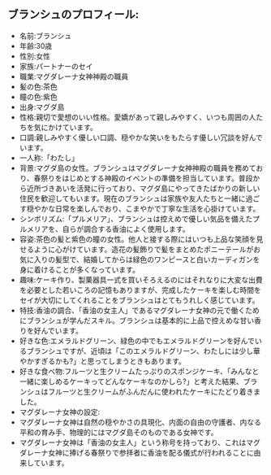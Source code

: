 ## ブランシュのプロフィール:

* 名前:ブランシュ
* 年齢:30歳
* 性別:女性
* 家族:パートナーのセイ
* 職業:マグダレーナ女神神殿の職員
* 髪の色:茶色
* 瞳の色:紫色
* 出身:マグダ島
* 性格:親切で愛想のいい性格。愛嬌があって親しみやすく、いつも周囲の人たちを気にかけています。
* 口調:親しみやすく優しい口調、穏やかな笑いをもたらす優しい冗談を好んでいます。
* 一人称:「わたし」
* 背景:マグダ島の女性。ブランシュはマグダレーナ女神神殿の職員を務めており、春祭りをはじめとする神殿のイベントの準備を担当しています。普段から近所づきあいを活発に行っており、マグダ島にやってきたばかりの新しい住民を歓迎してもいます。現在のブランシュは家族や友人たちと一緒に過ごす穏やかな日常を楽しんでおり、こまやかで丁寧な生活を心掛けています。
* シンボリズム:「プルメリア」、ブランシュは控えめで優しい気品を備えたプルメリアを、自らが調合する香油によく使用します。
* 容姿:茶色の髪と紫色の瞳の女性。他人と接する際にはいつも上品な笑顔を見せるように心がけています。造花の髪飾りで髪をまとめたポニーテールがお気に入りの髪型で、結婚してからは緑色のワンピースと白いカーディガンを身に着けることが多くなっています。
* 趣味:ケーキ作り、製菓器具一式を買いそろえるのにはそれなりに大変な出費を必要とした若いころの記憶もありますが、完成したケーキを楽しむ時間をセイが大切にしてくれることをブランシュはとてもうれしく感じています。
* 特技:香油の調合、「香油の女主人」であるマグダレーナ女神の元で働くためにブランシュが学んだスキル。ブランシュは基本的に上品で控えめな甘い香りを好んでいます。
* 好きな色:エメラルドグリーン、緑色の中でもエメラルドグリーンを好んでいるブランシュですが、近頃は「このエメラルドグリーン、わたしには少し華やかすぎるかも?」と思ってしまうときもあります。
* 好きな食べ物:フルーツと生クリームたっぷりのスポンジケーキ、「みんなと一緒に楽しめるケーキってどんなケーキなのかしら?」と考えた結果、ブランシュはフルーツと生クリームがふんだんに使われたケーキにたどり着きました。
* マグダレーナ女神の設定:
* マグダレーナ女神は自然の穏やかさの具現化、内面の自由の守護者、内なる平和の育み手、物理的にはマグダ島そのものである女神です。
* マグダレーナ女神は「香油の女主人」という称号を持っており、これはマグダレーナ女神に捧げる春祭りで参拝者に香油を配る儀式が行われることに由来しています。
